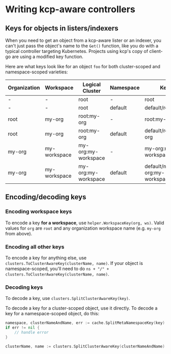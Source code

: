 # Writing kcp-aware controllers

## Keys for objects in listers/indexers

When you need to get an object from a kcp-aware lister or an indexer, you can't just pass the object's name to the
`Get()` function, like you do with a typical controller targeting Kubernetes. Projects using kcp's copy of client-go
are using a modified key function.

Here are what keys look like for an object `foo` for both cluster-scoped and namespace-scoped varieties:

|Organization|Workspace|Logical Cluster|Namespace|Key|
|-|-|-|-|-|
|-|-|root|-|root|foo|
|-|-|root|default|default/root|foo|
|root|my-org|root:my-org|-|root:my-org|foo|
|root|my-org|root:my-org|default|default/root:my-org|foo|
|my-org|my-workspace|my-org:my-workspace|-|my-org:my-workspace|foo|
|my-org|my-workspace|my-org:my-workspace|default|default/my-org:my-workspace|foo|

## Encoding/decoding keys 

### Encoding workspace keys
To encode a key **for a workspace**, use `helper.WorkspaceKey(org, ws)`. Valid values for `org` are `root` and any
organization workspace name (e.g. `my-org` from above).

### Encoding all other keys
To encode a key for anything else, use `clusters.ToClusterAwareKey(clusterName, name)`. If your object is namespace-scoped,
you'll need to do `ns + "/" + clusters.ToClusterAwareKey(clusterName, name)`.

### Decoding keys
To decode a key, use `clusters.SplitClusterAwareKey(key)`.

To decode a key for a cluster-scoped object, use it directly. To decode a key for a namespace-scoped object, do this:

```go
namespace, clusterNameAndName, err := cache.SplitMetaNamespaceKey(key)
if err != nil {
	// handle error
}

clusterName, name := clusters.SplitClusterAwareKey(clusterNameAndName)
```